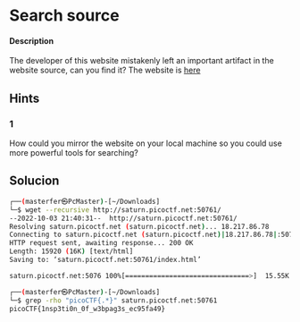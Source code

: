 # Search source

#### Description
The developer of this website mistakenly left an important artifact in the website source, can you find it? The website is [here](http://saturn.picoctf.net:50761/)

## Hints
### 1
How could you mirror the website on your local machine so you could use more powerful tools for searching?

## Solucion
```bash
┌──(masterfer㉿PcMaster)-[~/Downloads]
└─$ wget --recursive http://saturn.picoctf.net:50761/
--2022-10-03 21:40:31--  http://saturn.picoctf.net:50761/
Resolving saturn.picoctf.net (saturn.picoctf.net)... 18.217.86.78
Connecting to saturn.picoctf.net (saturn.picoctf.net)|18.217.86.78|:50761... connected.
HTTP request sent, awaiting response... 200 OK
Length: 15920 (16K) [text/html]
Saving to: ‘saturn.picoctf.net:50761/index.html’

saturn.picoctf.net:5076 100%[===============================>]  15.55K  --.-KB/s    in 0.1s  

┌──(masterfer㉿PcMaster)-[~/Downloads]
└─$ grep -rho "picoCTF{.*}" saturn.picoctf.net:50761  
picoCTF{1nsp3ti0n_0f_w3bpag3s_ec95fa49}

```